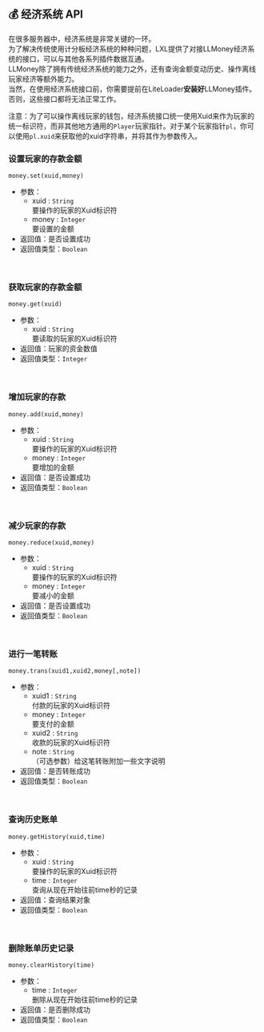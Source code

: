 ## 💰 经济系统 API

在很多服务器中，经济系统是非常关键的一环。  
为了解决传统使用计分板经济系统的种种问题，LXL提供了对接LLMoney经济系统的接口，可以与其他各系列插件数据互通。  
LLMoney除了拥有传统经济系统的能力之外，还有查询金额变动历史、操作离线玩家经济等额外能力。  
当然，在使用经济系统接口前，你需要提前在LiteLoader**安装好**LLMoney插件。否则，这些接口都将无法正常工作。  

注意：为了可以操作离线玩家的钱包，经济系统接口统一使用Xuid来作为玩家的统一标识符，而非其他地方通用的`Player`玩家指针。对于某个玩家指针`pl`，你可以使用`pl.xuid`来获取他的xuid字符串，并将其作为参数传入。

### 设置玩家的存款金额

`money.set(xuid,money)`

- 参数：
  - xuid : `String`  
    要操作的玩家的Xuid标识符
  - money : `Integer`  
    要设置的金额  
- 返回值：是否设置成功
- 返回值类型：`Boolean`

<br>

### 获取玩家的存款金额

`money.get(xuid)`

- 参数：
  - xuid : `String`  
    要读取的玩家的Xuid标识符
- 返回值：玩家的资金数值
- 返回值类型：`Integer`

<br>

### 增加玩家的存款

`money.add(xuid,money)`

- 参数：
  - xuid : `String`  
    要操作的玩家的Xuid标识符
  - money : `Integer`  
    要增加的金额  
- 返回值：是否设置成功
- 返回值类型：`Boolean`

<br>

### 减少玩家的存款

`money.reduce(xuid,money)`

- 参数：
  - xuid : `String`  
    要操作的玩家的Xuid标识符
  - money : `Integer`  
    要减小的金额  
- 返回值：是否设置成功
- 返回值类型：`Boolean`

<br>

### 进行一笔转账

`money.trans(xuid1,xuid2,money[,note])`

- 参数：
  - xuid1 : `String`  
    付款的玩家的Xuid标识符
  - money : `Integer`  
    要支付的金额  
  - xuid2 : `String`  
    收款的玩家的Xuid标识符
  - note : `String`  
    （可选参数）给这笔转账附加一些文字说明
- 返回值：是否转账成功
- 返回值类型：`Boolean`

<br>

### 查询历史账单

`money.getHistory(xuid,time)`

- 参数：
  - xuid : `String`  
    要操作的玩家的Xuid标识符
  - time : `Integer`  
    查询从现在开始往前time秒的记录
- 返回值：查询结果对象
- 返回值类型：`Boolean`

<br>

### 删除账单历史记录

`money.clearHistory(time)`

- 参数：
  - time : `Integer`  
    删除从现在开始往前time秒的记录
- 返回值：是否删除成功
- 返回值类型：`Boolean`

<br>